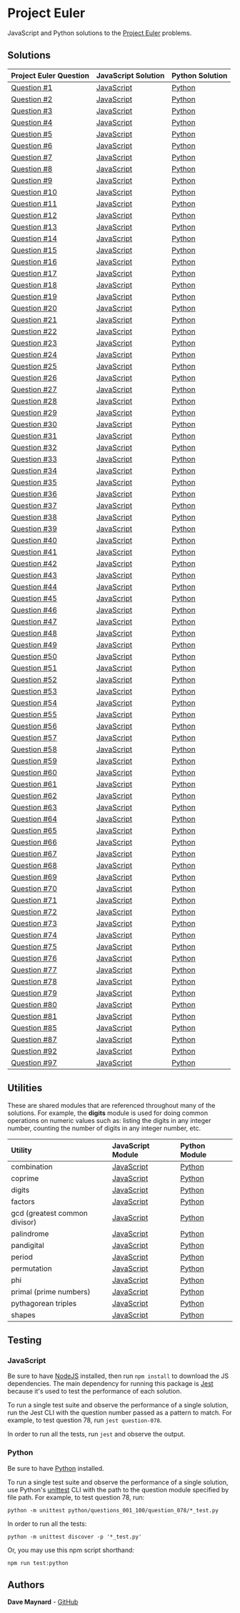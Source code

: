 # Project Euler

JavaScript and Python solutions to the [Project Euler](https://projecteuler.net) problems.

## Solutions

| Project Euler Question | JavaScript Solution | Python Solution |
| :- | :- | :- |
| [Question #1](https://projecteuler.net/problem=1) | [JavaScript](https://github.com/dmaynard24/project-euler/blob/master/javascript/questions-001-100/question-001/question-001.js) | [Python](https://github.com/dmaynard24/project-euler/blob/master/python/questions_001_100/question_001/fizzbuzz_sum.py) |
| [Question #2](https://projecteuler.net/problem=2) | [JavaScript](https://github.com/dmaynard24/project-euler/blob/master/javascript/questions-001-100/question-002/question-002.js) | [Python](https://github.com/dmaynard24/project-euler/blob/master/python/questions_001_100/question_002/fibonacci_sum.py) |
| [Question #3](https://projecteuler.net/problem=3) | [JavaScript](https://github.com/dmaynard24/project-euler/blob/master/javascript/questions-001-100/question-003/question-003.js) | [Python](https://github.com/dmaynard24/project-euler/blob/master/python/questions_001_100/question_003/largest_prime_factor.py) |
| [Question #4](https://projecteuler.net/problem=4) | [JavaScript](https://github.com/dmaynard24/project-euler/blob/master/javascript/questions-001-100/question-004/question-004.js) | [Python](https://github.com/dmaynard24/project-euler/blob/master/python/questions_001_100/question_004/largest_palindrome_product.py) |
| [Question #5](https://projecteuler.net/problem=5) | [JavaScript](https://github.com/dmaynard24/project-euler/blob/master/javascript/questions-001-100/question-005/question-005.js) | [Python](https://github.com/dmaynard24/project-euler/blob/master/python/questions_001_100/question_005/smallest_multiple.py) |
| [Question #6](https://projecteuler.net/problem=6) | [JavaScript](https://github.com/dmaynard24/project-euler/blob/master/javascript/questions-001-100/question-006/question-006.js) | [Python](https://github.com/dmaynard24/project-euler/blob/master/python/questions_001_100/question_006/sum_square_difference.py) |
| [Question #7](https://projecteuler.net/problem=7) | [JavaScript](https://github.com/dmaynard24/project-euler/blob/master/javascript/questions-001-100/question-007/question-007.js) | [Python](https://github.com/dmaynard24/project-euler/blob/master/python/questions_001_100/question_007/nth_prime.py) |
| [Question #8](https://projecteuler.net/problem=8) | [JavaScript](https://github.com/dmaynard24/project-euler/blob/master/javascript/questions-001-100/question-008/question-008.js) | [Python](https://github.com/dmaynard24/project-euler/blob/master/python/questions_001_100/question_008/largest_product.py) |
| [Question #9](https://projecteuler.net/problem=9) | [JavaScript](https://github.com/dmaynard24/project-euler/blob/master/javascript/questions-001-100/question-009/question-009.js) | [Python](https://github.com/dmaynard24/project-euler/blob/master/python/questions_001_100/question_009/triplet_product.py) |
| [Question #10](https://projecteuler.net/problem=10) | [JavaScript](https://github.com/dmaynard24/project-euler/blob/master/javascript/questions-001-100/question-010/question-010.js) | [Python](https://github.com/dmaynard24/project-euler/blob/master/python/questions_001_100/question_010/prime_sum.py) |
| [Question #11](https://projecteuler.net/problem=11) | [JavaScript](https://github.com/dmaynard24/project-euler/blob/master/javascript/questions-001-100/question-011/question-011.js) | [Python](https://github.com/dmaynard24/project-euler/blob/master/python/questions_001_100/question_011/largest_product.py) |
| [Question #12](https://projecteuler.net/problem=12) | [JavaScript](https://github.com/dmaynard24/project-euler/blob/master/javascript/questions-001-100/question-012/question-012.js) | [Python](https://github.com/dmaynard24/project-euler/blob/master/python/questions_001_100/question_012/first_triangle_with_divisors.py) |
| [Question #13](https://projecteuler.net/problem=13) | [JavaScript](https://github.com/dmaynard24/project-euler/blob/master/javascript/questions-001-100/question-013/question-013.js) | [Python](https://github.com/dmaynard24/project-euler/blob/master/python/questions_001_100/question_013/first_digits_of_sum.py) |
| [Question #14](https://projecteuler.net/problem=14) | [JavaScript](https://github.com/dmaynard24/project-euler/blob/master/javascript/questions-001-100/question-014/question-014.js) | [Python](https://github.com/dmaynard24/project-euler/blob/master/python/questions_001_100/question_014/largest_collatz_sequence.py) |
| [Question #15](https://projecteuler.net/problem=15) | [JavaScript](https://github.com/dmaynard24/project-euler/blob/master/javascript/questions-001-100/question-015/question-015.js) | [Python](https://github.com/dmaynard24/project-euler/blob/master/python/questions_001_100/question_015/route_count.py) |
| [Question #16](https://projecteuler.net/problem=16) | [JavaScript](https://github.com/dmaynard24/project-euler/blob/master/javascript/questions-001-100/question-016/question-016.js) | [Python](https://github.com/dmaynard24/project-euler/blob/master/python/questions_001_100/question_016/power_digit_sum.py) |
| [Question #17](https://projecteuler.net/problem=17) | [JavaScript](https://github.com/dmaynard24/project-euler/blob/master/javascript/questions-001-100/question-017/question-017.js) | [Python](https://github.com/dmaynard24/project-euler/blob/master/python/questions_001_100/question_017/number_letter_count.py) |
| [Question #18](https://projecteuler.net/problem=18) | [JavaScript](https://github.com/dmaynard24/project-euler/blob/master/javascript/questions-001-100/question-018/question-018.js) | [Python](https://github.com/dmaynard24/project-euler/blob/master/python/questions_001_100/question_018/maximum_path_sum.py) |
| [Question #19](https://projecteuler.net/problem=19) | [JavaScript](https://github.com/dmaynard24/project-euler/blob/master/javascript/questions-001-100/question-019/question-019.js) | [Python](https://github.com/dmaynard24/project-euler/blob/master/python/questions_001_100/question_019/sunday_count.py) |
| [Question #20](https://projecteuler.net/problem=20) | [JavaScript](https://github.com/dmaynard24/project-euler/blob/master/javascript/questions-001-100/question-020/question-020.js) | [Python](https://github.com/dmaynard24/project-euler/blob/master/python/questions_001_100/question_020/factorial_digit_sum.py) |
| [Question #21](https://projecteuler.net/problem=21) | [JavaScript](https://github.com/dmaynard24/project-euler/blob/master/javascript/questions-001-100/question-021/question-021.js) | [Python](https://github.com/dmaynard24/project-euler/blob/master/python/questions_001_100/question_021/amicable_sum.py) |
| [Question #22](https://projecteuler.net/problem=22) | [JavaScript](https://github.com/dmaynard24/project-euler/blob/master/javascript/questions-001-100/question-022/question-022.js) | [Python](https://github.com/dmaynard24/project-euler/blob/master/python/questions_001_100/question_022/name_score_sum.py) |
| [Question #23](https://projecteuler.net/problem=23) | [JavaScript](https://github.com/dmaynard24/project-euler/blob/master/javascript/questions-001-100/question-023/question-023.js) | [Python](https://github.com/dmaynard24/project-euler/blob/master/python/questions_001_100/question_023/non_abundant_sum.py) |
| [Question #24](https://projecteuler.net/problem=24) | [JavaScript](https://github.com/dmaynard24/project-euler/blob/master/javascript/questions-001-100/question-024/question-024.js) | [Python](https://github.com/dmaynard24/project-euler/blob/master/python/questions_001_100/question_024/nth_permutation.py) |
| [Question #25](https://projecteuler.net/problem=25) | [JavaScript](https://github.com/dmaynard24/project-euler/blob/master/javascript/questions-001-100/question-025/question-025.js) | [Python](https://github.com/dmaynard24/project-euler/blob/master/python/questions_001_100/question_025/fibonacci_term.py) |
| [Question #26](https://projecteuler.net/problem=26) | [JavaScript](https://github.com/dmaynard24/project-euler/blob/master/javascript/questions-001-100/question-026/question-026.js) | [Python](https://github.com/dmaynard24/project-euler/blob/master/python/questions_001_100/question_026/denominator_with_longest_cycle.py) |
| [Question #27](https://projecteuler.net/problem=27) | [JavaScript](https://github.com/dmaynard24/project-euler/blob/master/javascript/questions-001-100/question-027/question-027.js) | [Python](https://github.com/dmaynard24/project-euler/blob/master/python/questions_001_100/question_027/coefficient_product.py) |
| [Question #28](https://projecteuler.net/problem=28) | [JavaScript](https://github.com/dmaynard24/project-euler/blob/master/javascript/questions-001-100/question-028/question-028.js) | [Python](https://github.com/dmaynard24/project-euler/blob/master/python/questions_001_100/question_028/diagonal_sum.py) |
| [Question #29](https://projecteuler.net/problem=29) | [JavaScript](https://github.com/dmaynard24/project-euler/blob/master/javascript/questions-001-100/question-029/question-029.js) | [Python](https://github.com/dmaynard24/project-euler/blob/master/python/questions_001_100/question_029/distinct_term_count.py) |
| [Question #30](https://projecteuler.net/problem=30) | [JavaScript](https://github.com/dmaynard24/project-euler/blob/master/javascript/questions-001-100/question-030/question-030.js) | [Python](https://github.com/dmaynard24/project-euler/blob/master/python/questions_001_100/question_030/digit_fifth_power_sum.py) |
| [Question #31](https://projecteuler.net/problem=31) | [JavaScript](https://github.com/dmaynard24/project-euler/blob/master/javascript/questions-001-100/question-031/question-031.js) | [Python](https://github.com/dmaynard24/project-euler/blob/master/python/questions_001_100/question_031/two_pound_combination_count.py) |
| [Question #32](https://projecteuler.net/problem=32) | [JavaScript](https://github.com/dmaynard24/project-euler/blob/master/javascript/questions-001-100/question-032/question-032.js) | [Python](https://github.com/dmaynard24/project-euler/blob/master/python/questions_001_100/question_032/pandigital_sum.py) |
| [Question #33](https://projecteuler.net/problem=33) | [JavaScript](https://github.com/dmaynard24/project-euler/blob/master/javascript/questions-001-100/question-033/question-033.js) | [Python](https://github.com/dmaynard24/project-euler/blob/master/python/questions_001_100/question_033/fraction_product_denominator.py) |
| [Question #34](https://projecteuler.net/problem=34) | [JavaScript](https://github.com/dmaynard24/project-euler/blob/master/javascript/questions-001-100/question-034/question-034.js) | [Python](https://github.com/dmaynard24/project-euler/blob/master/python/questions_001_100/question_034/digit_factorial_sum.py) |
| [Question #35](https://projecteuler.net/problem=35) | [JavaScript](https://github.com/dmaynard24/project-euler/blob/master/javascript/questions-001-100/question-035/question-035.js) | [Python](https://github.com/dmaynard24/project-euler/blob/master/python/questions_001_100/question_035/circular_prime_count.py) |
| [Question #36](https://projecteuler.net/problem=36) | [JavaScript](https://github.com/dmaynard24/project-euler/blob/master/javascript/questions-001-100/question-036/question-036.js) | [Python](https://github.com/dmaynard24/project-euler/blob/master/python/questions_001_100/question_036/palindromic_sum.py) |
| [Question #37](https://projecteuler.net/problem=37) | [JavaScript](https://github.com/dmaynard24/project-euler/blob/master/javascript/questions-001-100/question-037/question-037.js) | [Python](https://github.com/dmaynard24/project-euler/blob/master/python/questions_001_100/question_037/truncatable_prime_sum.py) |
| [Question #38](https://projecteuler.net/problem=38) | [JavaScript](https://github.com/dmaynard24/project-euler/blob/master/javascript/questions-001-100/question-038/question-038.js) | [Python](https://github.com/dmaynard24/project-euler/blob/master/python/questions_001_100/question_038/largest_pandigital.py) |
| [Question #39](https://projecteuler.net/problem=39) | [JavaScript](https://github.com/dmaynard24/project-euler/blob/master/javascript/questions-001-100/question-039/question-039.js) | [Python](https://github.com/dmaynard24/project-euler/blob/master/python/questions_001_100/question_039/most_common_perimeter.py) |
| [Question #40](https://projecteuler.net/problem=40) | [JavaScript](https://github.com/dmaynard24/project-euler/blob/master/javascript/questions-001-100/question-040/question-040.js) | [Python](https://github.com/dmaynard24/project-euler/blob/master/python/questions_001_100/question_040/constant_product.py) |
| [Question #41](https://projecteuler.net/problem=41) | [JavaScript](https://github.com/dmaynard24/project-euler/blob/master/javascript/questions-001-100/question-041/question-041.js) | [Python](https://github.com/dmaynard24/project-euler/blob/master/python/questions_001_100/question_041/largest_pandigital_prime.py) |
| [Question #42](https://projecteuler.net/problem=42) | [JavaScript](https://github.com/dmaynard24/project-euler/blob/master/javascript/questions-001-100/question-042/question-042.js) | [Python](https://github.com/dmaynard24/project-euler/blob/master/python/questions_001_100/question_042/triangle_word_count.py) |
| [Question #43](https://projecteuler.net/problem=43) | [JavaScript](https://github.com/dmaynard24/project-euler/blob/master/javascript/questions-001-100/question-043/question-043.js) | [Python](https://github.com/dmaynard24/project-euler/blob/master/python/questions_001_100/question_043/substring_pandigital_sum.py) |
| [Question #44](https://projecteuler.net/problem=44) | [JavaScript](https://github.com/dmaynard24/project-euler/blob/master/javascript/questions-001-100/question-044/question-044.js) | [Python](https://github.com/dmaynard24/project-euler/blob/master/python/questions_001_100/question_044/pentagonal_difference.py) |
| [Question #45](https://projecteuler.net/problem=45) | [JavaScript](https://github.com/dmaynard24/project-euler/blob/master/javascript/questions-001-100/question-045/question-045.js) | [Python](https://github.com/dmaynard24/project-euler/blob/master/python/questions_001_100/question_045/triangle_pentagon_hexagon.py) |
| [Question #46](https://projecteuler.net/problem=46) | [JavaScript](https://github.com/dmaynard24/project-euler/blob/master/javascript/questions-001-100/question-046/question-046.js) | [Python](https://github.com/dmaynard24/project-euler/blob/master/python/questions_001_100/question_046/smallest_odd_composite.py) |
| [Question #47](https://projecteuler.net/problem=47) | [JavaScript](https://github.com/dmaynard24/project-euler/blob/master/javascript/questions-001-100/question-047/question-047.js) | [Python](https://github.com/dmaynard24/project-euler/blob/master/python/questions_001_100/question_047/first_integer.py) |
| [Question #48](https://projecteuler.net/problem=48) | [JavaScript](https://github.com/dmaynard24/project-euler/blob/master/javascript/questions-001-100/question-048/question-048.js) | [Python](https://github.com/dmaynard24/project-euler/blob/master/python/questions_001_100/question_048/last_ten_digits.py) |
| [Question #49](https://projecteuler.net/problem=49) | [JavaScript](https://github.com/dmaynard24/project-euler/blob/master/javascript/questions-001-100/question-049/question-049.js) | [Python](https://github.com/dmaynard24/project-euler/blob/master/python/questions_001_100/question_049/prime_permutation_terms.py) |
| [Question #50](https://projecteuler.net/problem=50) | [JavaScript](https://github.com/dmaynard24/project-euler/blob/master/javascript/questions-001-100/question-050/question-050.js) | [Python](https://github.com/dmaynard24/project-euler/blob/master/python/questions_001_100/question_050/sum_of_consecutive_primes.py) |
| [Question #51](https://projecteuler.net/problem=51) | [JavaScript](https://github.com/dmaynard24/project-euler/blob/master/javascript/questions-001-100/question-051/question-051.js) | [Python](https://github.com/dmaynard24/project-euler/blob/master/python/questions_001_100/question_051/smallest_prime.py) |
| [Question #52](https://projecteuler.net/problem=52) | [JavaScript](https://github.com/dmaynard24/project-euler/blob/master/javascript/questions-001-100/question-052/question-052.js) | [Python](https://github.com/dmaynard24/project-euler/blob/master/python/questions_001_100/question_052/smallest_integer.py) |
| [Question #53](https://projecteuler.net/problem=53) | [JavaScript](https://github.com/dmaynard24/project-euler/blob/master/javascript/questions-001-100/question-053/question-053.js) | [Python](https://github.com/dmaynard24/project-euler/blob/master/python/questions_001_100/question_053/combination_counts.py) |
| [Question #54](https://projecteuler.net/problem=54) | [JavaScript](https://github.com/dmaynard24/project-euler/blob/master/javascript/questions-001-100/question-054/question-054.js) | [Python](https://github.com/dmaynard24/project-euler/blob/master/python/questions_001_100/question_054/hands_player_won.py) |
| [Question #55](https://projecteuler.net/problem=55) | [JavaScript](https://github.com/dmaynard24/project-euler/blob/master/javascript/questions-001-100/question-055/question-055.js) | [Python](https://github.com/dmaynard24/project-euler/blob/master/python/questions_001_100/question_055/lychrel_count.py) |
| [Question #56](https://projecteuler.net/problem=56) | [JavaScript](https://github.com/dmaynard24/project-euler/blob/master/javascript/questions-001-100/question-056/question-056.js) | [Python](https://github.com/dmaynard24/project-euler/blob/master/python/questions_001_100/question_056/maximum_digit_sum.py) |
| [Question #57](https://projecteuler.net/problem=57) | [JavaScript](https://github.com/dmaynard24/project-euler/blob/master/javascript/questions-001-100/question-057/question-057.js) | [Python](https://github.com/dmaynard24/project-euler/blob/master/python/questions_001_100/question_057/fraction_count.py) |
| [Question #58](https://projecteuler.net/problem=58) | [JavaScript](https://github.com/dmaynard24/project-euler/blob/master/javascript/questions-001-100/question-058/question-058.js) | [Python](https://github.com/dmaynard24/project-euler/blob/master/python/questions_001_100/question_058/side_length.py) |
| [Question #59](https://projecteuler.net/problem=59) | [JavaScript](https://github.com/dmaynard24/project-euler/blob/master/javascript/questions-001-100/question-059/question-059.js) | [Python](https://github.com/dmaynard24/project-euler/blob/master/python/questions_001_100/question_059/ascii_sum.py) |
| [Question #60](https://projecteuler.net/problem=60) | [JavaScript](https://github.com/dmaynard24/project-euler/blob/master/javascript/questions-001-100/question-060/question-060.js) | [Python](https://github.com/dmaynard24/project-euler/blob/master/python/questions_001_100/question_060/lowest_prime_sum.py) |
| [Question #61](https://projecteuler.net/problem=61) | [JavaScript](https://github.com/dmaynard24/project-euler/blob/master/javascript/questions-001-100/question-061/question-061.js) | [Python](https://github.com/dmaynard24/project-euler/blob/master/python/questions_001_100/question_061/ordered_set.py) |
| [Question #62](https://projecteuler.net/problem=62) | [JavaScript](https://github.com/dmaynard24/project-euler/blob/master/javascript/questions-001-100/question-062/question-062.js) | [Python](https://github.com/dmaynard24/project-euler/blob/master/python/questions_001_100/question_062/smallest_cube.py) |
| [Question #63](https://projecteuler.net/problem=63) | [JavaScript](https://github.com/dmaynard24/project-euler/blob/master/javascript/questions-001-100/question-063/question-063.js) | [Python](https://github.com/dmaynard24/project-euler/blob/master/python/questions_001_100/question_063/powerful_integer_count.py) |
| [Question #64](https://projecteuler.net/problem=64) | [JavaScript](https://github.com/dmaynard24/project-euler/blob/master/javascript/questions-001-100/question-064/question-064.js) | [Python](https://github.com/dmaynard24/project-euler/blob/master/python/questions_001_100/question_064/fraction_count.py) |
| [Question #65](https://projecteuler.net/problem=65) | [JavaScript](https://github.com/dmaynard24/project-euler/blob/master/javascript/questions-001-100/question-065/question-065.js) | [Python](https://github.com/dmaynard24/project-euler/blob/master/python/questions_001_100/question_065/numerator_sum.py) |
| [Question #66](https://projecteuler.net/problem=66) | [JavaScript](https://github.com/dmaynard24/project-euler/blob/master/javascript/questions-001-100/question-066/question-066.js) | [Python](https://github.com/dmaynard24/project-euler/blob/master/python/questions_001_100/question_066/diophantine_denominator.py) |
| [Question #67](https://projecteuler.net/problem=67) | [JavaScript](https://github.com/dmaynard24/project-euler/blob/master/javascript/questions-001-100/question-067/question-067.js) | [Python](https://github.com/dmaynard24/project-euler/blob/master/python/questions_001_100/question_067/maximum_path_sum_reprise.py) |
| [Question #68](https://projecteuler.net/problem=68) | [JavaScript](https://github.com/dmaynard24/project-euler/blob/master/javascript/questions-001-100/question-068/question-068.js) | [Python](https://github.com/dmaynard24/project-euler/blob/master/python/questions_001_100/question_068/largest_concat.py) |
| [Question #69](https://projecteuler.net/problem=69) | [JavaScript](https://github.com/dmaynard24/project-euler/blob/master/javascript/questions-001-100/question-069/question-069.js) | [Python](https://github.com/dmaynard24/project-euler/blob/master/python/questions_001_100/question_069/totient_maximum.py) |
| [Question #70](https://projecteuler.net/problem=70) | [JavaScript](https://github.com/dmaynard24/project-euler/blob/master/javascript/questions-001-100/question-070/question-070.js) | [Python](https://github.com/dmaynard24/project-euler/blob/master/python/questions_001_100/question_070/totient_permutation.py) |
| [Question #71](https://projecteuler.net/problem=71) | [JavaScript](https://github.com/dmaynard24/project-euler/blob/master/javascript/questions-001-100/question-071/question-071.js) | [Python](https://github.com/dmaynard24/project-euler/blob/master/python/questions_001_100/question_071/numerator.py) |
| [Question #72](https://projecteuler.net/problem=72) | [JavaScript](https://github.com/dmaynard24/project-euler/blob/master/javascript/questions-001-100/question-072/question-072.js) | [Python](https://github.com/dmaynard24/project-euler/blob/master/python/questions_001_100/question_072/fraction_count.py) |
| [Question #73](https://projecteuler.net/problem=73) | [JavaScript](https://github.com/dmaynard24/project-euler/blob/master/javascript/questions-001-100/question-073/question-073.js) | [Python](https://github.com/dmaynard24/project-euler/blob/master/python/questions_001_100/question_073/fraction_count.py) |
| [Question #74](https://projecteuler.net/problem=74) | [JavaScript](https://github.com/dmaynard24/project-euler/blob/master/javascript/questions-001-100/question-074/question-074.js) | [Python](https://github.com/dmaynard24/project-euler/blob/master/python/questions_001_100/question_074/non_repeating_chain_count.py) |
| [Question #75](https://projecteuler.net/problem=75) | [JavaScript](https://github.com/dmaynard24/project-euler/blob/master/javascript/questions-001-100/question-075/question-075.js) | [Python](https://github.com/dmaynard24/project-euler/blob/master/python/questions_001_100/question_075/unique_perimeters.py) |
| [Question #76](https://projecteuler.net/problem=76) | [JavaScript](https://github.com/dmaynard24/project-euler/blob/master/javascript/questions-001-100/question-076/question-076.js) | [Python](https://github.com/dmaynard24/project-euler/blob/master/python/questions_001_100/question_076/summation_count.py) |
| [Question #77](https://projecteuler.net/problem=77) | [JavaScript](https://github.com/dmaynard24/project-euler/blob/master/javascript/questions-001-100/question-077/question-077.js) | [Python](https://github.com/dmaynard24/project-euler/blob/master/python/questions_001_100/question_077/prime_summation_count.py) |
| [Question #78](https://projecteuler.net/problem=78) | [JavaScript](https://github.com/dmaynard24/project-euler/blob/master/javascript/questions-001-100/question-078/question-078.js) | [Python](https://github.com/dmaynard24/project-euler/blob/master/python/questions_001_100/question_078/least_n.py) |
| [Question #79](https://projecteuler.net/problem=79) | [JavaScript](https://github.com/dmaynard24/project-euler/blob/master/javascript/questions-001-100/question-079/question-079.js) | [Python](https://github.com/dmaynard24/project-euler/blob/master/python/questions_001_100/question_079/shortest_passcode.py) |
| [Question #80](https://projecteuler.net/problem=80) | [JavaScript](https://github.com/dmaynard24/project-euler/blob/master/javascript/questions-001-100/question-080/question-080.js) | [Python](https://github.com/dmaynard24/project-euler/blob/master/python/questions_001_100/question_080/square_root_digital_sum.py) |
| [Question #81](https://projecteuler.net/problem=81) | [JavaScript](https://github.com/dmaynard24/project-euler/blob/master/javascript/questions-001-100/question-081/question-081.js) | [Python](https://github.com/dmaynard24/project-euler/blob/master/python/questions_001_100/question_081/minimal_path_sum.py) |
| [Question #85](https://projecteuler.net/problem=85) | [JavaScript](https://github.com/dmaynard24/project-euler/blob/master/javascript/questions-001-100/question-085/question-085.js) | [Python](https://github.com/dmaynard24/project-euler/blob/master/python/questions_001_100/question_085/counting_rectangles.py) |
| [Question #87](https://projecteuler.net/problem=87) | [JavaScript](https://github.com/dmaynard24/project-euler/blob/master/javascript/questions-001-100/question-087/question-087.js) | [Python](https://github.com/dmaynard24/project-euler/blob/master/python/questions_001_100/question_087/prime_power_triples.py) |
| [Question #92](https://projecteuler.net/problem=92) | [JavaScript](https://github.com/dmaynard24/project-euler/blob/master/javascript/questions-001-100/question-092/question-092.js) | [Python](https://github.com/dmaynard24/project-euler/blob/master/python/questions_001_100/question_092/square_digit_chains.py) |
| [Question #97](https://projecteuler.net/problem=97) | [JavaScript](https://github.com/dmaynard24/project-euler/blob/master/javascript/questions-001-100/question-097/question-097.js) | [Python](https://github.com/dmaynard24/project-euler/blob/master/python/questions_001_100/question_097/large_non_mersenne_prime.py) |

## Utilities

These are shared modules that are referenced throughout many of the solutions. For example, the **digits** module is used for doing common operations on numeric values such as: listing the digits in any integer number, counting the number of digits in any integer number, etc.

| Utility | JavaScript Module | Python Module |
| :- | :- | :- |
| combination | [JavaScript](https://github.com/dmaynard24/project-euler/blob/master/javascript/util/combination.js) | [Python](https://github.com/dmaynard24/project-euler/blob/master/python/util/combination.py) |
| coprime | [JavaScript](https://github.com/dmaynard24/project-euler/blob/master/javascript/util/coprime.js) | [Python](https://github.com/dmaynard24/project-euler/blob/master/python/util/coprime.py) |
| digits | [JavaScript](https://github.com/dmaynard24/project-euler/blob/master/javascript/util/digits.js) | [Python](https://github.com/dmaynard24/project-euler/blob/master/python/util/digits.py) |
| factors | [JavaScript](https://github.com/dmaynard24/project-euler/blob/master/javascript/util/factors.js) | [Python](https://github.com/dmaynard24/project-euler/blob/master/python/util/factors.py) |
| gcd (greatest common divisor) | [JavaScript](https://github.com/dmaynard24/project-euler/blob/master/javascript/util/gcd.js) | [Python](https://github.com/dmaynard24/project-euler/blob/master/python/util/gcd.py) |
| palindrome | [JavaScript](https://github.com/dmaynard24/project-euler/blob/master/javascript/util/palindrome.js) | [Python](https://github.com/dmaynard24/project-euler/blob/master/python/util/palindrome.py) |
| pandigital | [JavaScript](https://github.com/dmaynard24/project-euler/blob/master/javascript/util/pandigital.js) | [Python](https://github.com/dmaynard24/project-euler/blob/master/python/util/pandigital.py) |
| period | [JavaScript](https://github.com/dmaynard24/project-euler/blob/master/javascript/util/period.js) | [Python](https://github.com/dmaynard24/project-euler/blob/master/python/util/period.py) |
| permutation | [JavaScript](https://github.com/dmaynard24/project-euler/blob/master/javascript/util/permutation.js) | [Python](https://github.com/dmaynard24/project-euler/blob/master/python/util/permutation.py) |
| phi | [JavaScript](https://github.com/dmaynard24/project-euler/blob/master/javascript/util/phi.js) | [Python](https://github.com/dmaynard24/project-euler/blob/master/python/util/phi.py) |
| primal (prime numbers) | [JavaScript](https://github.com/dmaynard24/project-euler/blob/master/javascript/util/primal.js) | [Python](https://github.com/dmaynard24/project-euler/blob/master/python/util/primal.py) |
| pythagorean triples | [JavaScript](https://github.com/dmaynard24/project-euler/blob/master/javascript/util/pythagorean-triples.js) | [Python](https://github.com/dmaynard24/project-euler/blob/master/python/util/pythagorean_triples.py) |
| shapes | [JavaScript](https://github.com/dmaynard24/project-euler/blob/master/javascript/util/shapes.js) | [Python](https://github.com/dmaynard24/project-euler/blob/master/python/util/shapes.py) |

## Testing

### JavaScript

Be sure to have [NodeJS](https://nodejs.org/) installed, then run `npm install` to download the JS dependencies. The main dependency for running this package is [Jest](https://jestjs.io/) because it's used to test the performance of each solution.

To run a single test suite and observe the performance of a single solution, run the Jest CLI with the question number passed as a pattern to match. For example, to test question 78, run `jest question-078`.

In order to run all the tests, run `jest` and observe the output.

### Python

Be sure to have [Python](https://www.python.org/) installed.

To run a single test suite and observe the performance of a single solution, use Python's [unittest](https://docs.python.org/3/library/unittest.html) CLI with the path to the question module specified by file path. For example, to test question 78, run:

```
python -m unittest python/questions_001_100/question_078/*_test.py
```

In order to run all the tests:

```
python -m unittest discover -p '*_test.py'
```

Or, you may use this npm script shorthand:

```
npm run test:python
```

## Authors

**Dave Maynard** - [GitHub](https://github.com/dmaynard24)
